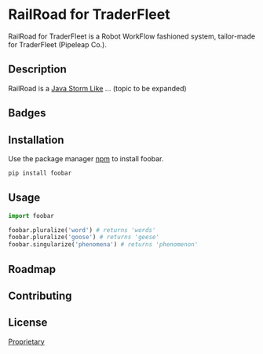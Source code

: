 # RailRoad for TraderFleet

RailRoad for TraderFleet is a Robot WorkFlow fashioned system, tailor-made for TraderFleet (Pipeleap Co.).


## Description

RailRoad is a [Java Storm Like](https://storm.apache.org/) ... (topic to be expanded)

## Badges

## Installation

Use the package manager [npm](http://npmjs.com/) to install foobar.

```bash
pip install foobar
```

## Usage

```python
import foobar

foobar.pluralize('word') # returns 'words'
foobar.pluralize('goose') # returns 'geese'
foobar.singularize('phenomena') # returns 'phenomenon'
```

## Roadmap


## Contributing
## License

[Proprietary](https://traderfleet.com/license)
